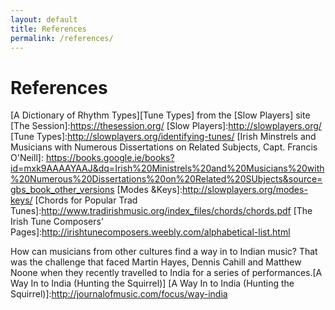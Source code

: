 ```yaml
---
layout: default
title: References
permalink: /references/
---
```


References
==========


[A Dictionary of Rhythm Types][Tune Types] from the [Slow Players] site
[The Session]:https://thesession.org/
[Slow Players]:http://slowplayers.org/
[Tune Types]:http://slowplayers.org/identifying-tunes/
[Irish Minstrels and Musicians with Numerous Dissertations on Related Subjects, Capt. Francis O'Neill]: https://books.google.ie/books?id=mxk9AAAAYAAJ&dq=Irish%20Ministrels%20and%20Musicians%20with%20Numerous%20Dissertations%20on%20Related%20SUbjects&source=gbs_book_other_versions
[Modes &Keys]:http://slowplayers.org/modes-keys/
[Chords for Popular Trad Tunes]:http://www.tradirishmusic.org/index_files/chords/chords.pdf
[The Irish Tune Composers' Pages]:http://irishtunecomposers.weebly.com/alphabetical-list.html

How can musicians from other cultures find a way in to Indian music? That was the challenge that faced Martin Hayes, Dennis Cahill and Matthew Noone when they recently travelled to India for a series of performances.[A Way In to India (Hunting the Squirrel)]
[A Way In to India (Hunting the Squirrel)]:http://journalofmusic.com/focus/way-india
